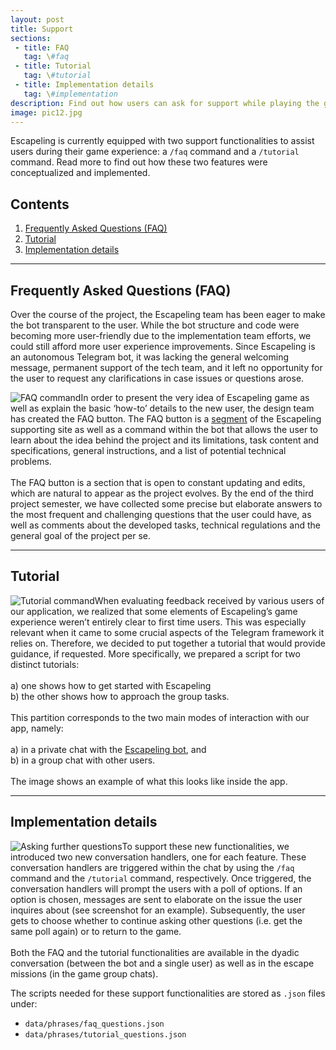 ```yaml
---
layout: post
title: Support
sections:
 - title: FAQ
   tag: \#faq
 - title: Tutorial
   tag: \#tutorial
 - title: Implementation details
   tag: \#implementation
description: Find out how users can ask for support while playing the game.
image: pic12.jpg
---
```


Escapeling is currently equipped with two support functionalities to assist users during their game experience: a `/faq` command and a `/tutorial` command. Read more to find out how these two features were conceptualized and implemented.

## Contents

1. <span class="section">[Frequently Asked Questions (FAQ)](#faq)</span>
2. <span class="section">[Tutorial](#tutorial)</span>
3. <span class="section">[Implementation details](#implementation)</span>

<hr />

<!-- FAQ -->

<div id="faq"></div>

<h2><span class="section">Frequently Asked Questions (FAQ)</span></h2>

Over the course of the project, the Escapeling team has been eager to make the bot transparent to the user. While the bot structure and code were becoming more user-friendly due to the implementation team efforts, we could still afford more user experience improvements. Since Escapeling is an autonomous Telegram bot, it was lacking the general welcoming message, permanent support of the tech team, and it left no opportunity for the user to request any clarifications in case issues or questions arose.

<p><span class="image right"><img src="{{ "" | relative_url }}/assets/images/support-page-figure-1.png" alt="FAQ command"></span>In order to present the very idea of Escapeling game as well as explain the basic ‘how-to’ details to the new user, the design team has created the FAQ button. The FAQ button is a <a href="https://alluos.github.io/2021/02/03/FAQ.html">segment</a> of the Escapeling supporting site as well as a command within the bot that allows the user to learn about the idea behind the project and its limitations, task content and specifications, general instructions, and a list of potential technical problems. <br><br> The FAQ button is a section that is open to constant updating and edits, which are natural to appear as the project evolves. By the end of the third project semester, we have collected some precise but elaborate answers to the most frequent and challenging questions that the user could have, as well as comments about the developed tasks, technical regulations and the general goal of the project per se.</p>

<!-- <p class="center"><em>Figure 1: FAQ command</em></p> -->

<hr />

<!-- Tutorial -->

<div id="tutorial"></div>

<h2><span class="section">Tutorial</span></h2>

<p><span class="image left"><img src="{{ "" | relative_url }}/assets/images/support-page-figure-2.png" alt="Tutorial command"></span>When evaluating feedback received by various users of our application, we realized that some elements of Escapeling’s game experience weren’t entirely clear to first time users. This was especially relevant when it came to some crucial aspects of the Telegram framework it relies on. Therefore, we decided to put together a tutorial that would provide guidance, if requested. More specifically, we prepared a script for two distinct tutorials:
<br>
<br> a) one shows how to get started with Escapeling
<br> b) the other shows how to approach the group tasks.
<br><br>
This partition corresponds to the two main modes of interaction with our app, namely:
<br>
<br> a) in a private chat with the <a href="https://telegram.me/Escapeling_Bot">Escapeling bot</a>, and
<br> b) in a group chat with other users.
<br><br>
The image shows an example of what this looks like inside the app.</p>

<!-- <p class="center"><em>Figure 2: Tutorial command</em></p> -->

<hr />

<!-- Implementation -->

<div id="implementation"></div>

<h2><span class="section">Implementation details</span></h2>

<p><span class="image right"><img src="{{ "" | relative_url }}/assets/images/support-page-figure-3.png" alt="Asking further questions"></span>To support these new functionalities, we introduced two new conversation handlers, one for each feature. These conversation handlers are triggered within the chat by using the <code>/faq</code> command and the <code>/tutorial</code> command, respectively. Once triggered, the conversation handlers will prompt the users with a poll of options. If an option is chosen, messages are sent to elaborate on the issue the user inquires about (see screenshot for an example). Subsequently, the user gets to choose whether to continue asking other questions (i.e. get the same poll again) or to return to the game.
<br><br>
Both the FAQ and the tutorial functionalities are available in the dyadic conversation (between the bot and a single user) as well as in the escape missions (in the game group chats).</p> 

The scripts needed for these support functionalities are stored as `.json` files under:

* `data/phrases/faq_questions.json`
* `data/phrases/tutorial_questions.json`

<!-- <p class="center"><em>Figure 3: asking further questions</em></p> -->